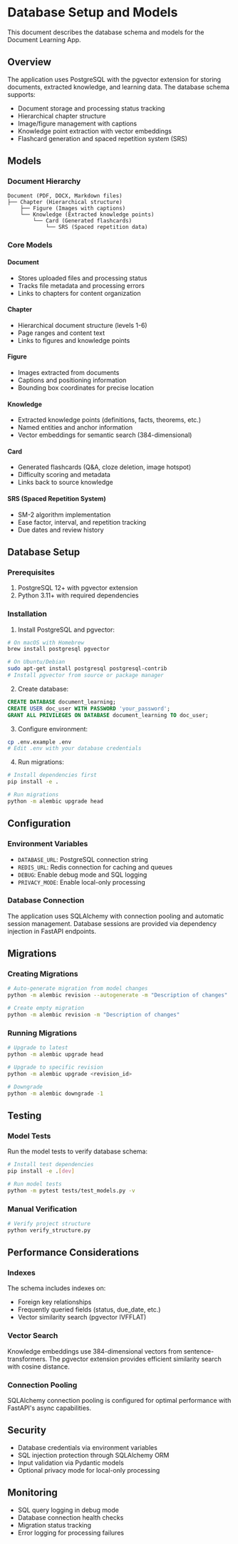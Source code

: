 # Database Setup and Models

This document describes the database schema and models for the Document Learning App.

## Overview

The application uses PostgreSQL with the pgvector extension for storing documents, extracted knowledge, and learning data. The database schema supports:

- Document storage and processing status tracking
- Hierarchical chapter structure
- Image/figure management with captions
- Knowledge point extraction with vector embeddings
- Flashcard generation and spaced repetition system (SRS)

## Models

### Document Hierarchy

```
Document (PDF, DOCX, Markdown files)
├── Chapter (Hierarchical structure)
    ├── Figure (Images with captions)
    └── Knowledge (Extracted knowledge points)
        └── Card (Generated flashcards)
            └── SRS (Spaced repetition data)
```

### Core Models

#### Document
- Stores uploaded files and processing status
- Tracks file metadata and processing errors
- Links to chapters for content organization

#### Chapter
- Hierarchical document structure (levels 1-6)
- Page ranges and content text
- Links to figures and knowledge points

#### Figure
- Images extracted from documents
- Captions and positioning information
- Bounding box coordinates for precise location

#### Knowledge
- Extracted knowledge points (definitions, facts, theorems, etc.)
- Named entities and anchor information
- Vector embeddings for semantic search (384-dimensional)

#### Card
- Generated flashcards (Q&A, cloze deletion, image hotspot)
- Difficulty scoring and metadata
- Links back to source knowledge

#### SRS (Spaced Repetition System)
- SM-2 algorithm implementation
- Ease factor, interval, and repetition tracking
- Due dates and review history

## Database Setup

### Prerequisites

1. PostgreSQL 12+ with pgvector extension
2. Python 3.11+ with required dependencies

### Installation

1. Install PostgreSQL and pgvector:
```bash
# On macOS with Homebrew
brew install postgresql pgvector

# On Ubuntu/Debian
sudo apt-get install postgresql postgresql-contrib
# Install pgvector from source or package manager
```

2. Create database:
```sql
CREATE DATABASE document_learning;
CREATE USER doc_user WITH PASSWORD 'your_password';
GRANT ALL PRIVILEGES ON DATABASE document_learning TO doc_user;
```

3. Configure environment:
```bash
cp .env.example .env
# Edit .env with your database credentials
```

4. Run migrations:
```bash
# Install dependencies first
pip install -e .

# Run migrations
python -m alembic upgrade head
```

## Configuration

### Environment Variables

- `DATABASE_URL`: PostgreSQL connection string
- `REDIS_URL`: Redis connection for caching and queues
- `DEBUG`: Enable debug mode and SQL logging
- `PRIVACY_MODE`: Enable local-only processing

### Database Connection

The application uses SQLAlchemy with connection pooling and automatic session management. Database sessions are provided via dependency injection in FastAPI endpoints.

## Migrations

### Creating Migrations

```bash
# Auto-generate migration from model changes
python -m alembic revision --autogenerate -m "Description of changes"

# Create empty migration
python -m alembic revision -m "Description of changes"
```

### Running Migrations

```bash
# Upgrade to latest
python -m alembic upgrade head

# Upgrade to specific revision
python -m alembic upgrade <revision_id>

# Downgrade
python -m alembic downgrade -1
```

## Testing

### Model Tests

Run the model tests to verify database schema:

```bash
# Install test dependencies
pip install -e .[dev]

# Run model tests
python -m pytest tests/test_models.py -v
```

### Manual Verification

```bash
# Verify project structure
python verify_structure.py
```

## Performance Considerations

### Indexes

The schema includes indexes on:
- Foreign key relationships
- Frequently queried fields (status, due_date, etc.)
- Vector similarity search (pgvector IVFFLAT)

### Vector Search

Knowledge embeddings use 384-dimensional vectors from sentence-transformers. The pgvector extension provides efficient similarity search with cosine distance.

### Connection Pooling

SQLAlchemy connection pooling is configured for optimal performance with FastAPI's async capabilities.

## Security

- Database credentials via environment variables
- SQL injection protection through SQLAlchemy ORM
- Input validation via Pydantic models
- Optional privacy mode for local-only processing

## Monitoring

- SQL query logging in debug mode
- Database connection health checks
- Migration status tracking
- Error logging for processing failures